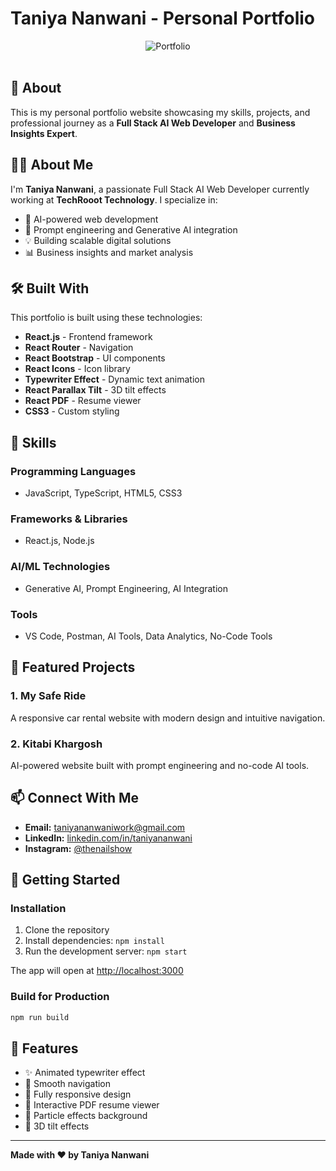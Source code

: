 # Taniya Nanwani - Personal Portfolio

<div align="center">
  <img alt="Portfolio" src="./Images/readme-img1.png" />
</div>

<br/>

## 🌟 About

This is my personal portfolio website showcasing my skills, projects, and professional journey as a **Full Stack AI Web Developer** and **Business Insights Expert**.

## 👩‍💻 About Me

I'm **Taniya Nanwani**, a passionate Full Stack AI Web Developer currently working at **TechRooot Technology**. I specialize in:

- 🤖 AI-powered web development
- 🎯 Prompt engineering and Generative AI integration
- 💡 Building scalable digital solutions
- 📊 Business insights and market analysis

## 🛠️ Built With

This portfolio is built using these technologies:

- **React.js** - Frontend framework
- **React Router** - Navigation
- **React Bootstrap** - UI components
- **React Icons** - Icon library
- **Typewriter Effect** - Dynamic text animation
- **React Parallax Tilt** - 3D tilt effects
- **React PDF** - Resume viewer
- **CSS3** - Custom styling

## 💼 Skills

### Programming Languages
- JavaScript, TypeScript, HTML5, CSS3

### Frameworks & Libraries
- React.js, Node.js

### AI/ML Technologies
- Generative AI, Prompt Engineering, AI Integration

### Tools
- VS Code, Postman, AI Tools, Data Analytics, No-Code Tools

## 🚀 Featured Projects

### 1. My Safe Ride
A responsive car rental website with modern design and intuitive navigation.

### 2. Kitabi Khargosh
AI-powered website built with prompt engineering and no-code AI tools.

## 📫 Connect With Me

- **Email:** taniyananwaniwork@gmail.com
- **LinkedIn:** [linkedin.com/in/taniyananwani](https://www.linkedin.com/in/taniyananwani)
- **Instagram:** [@thenailshow](https://www.instagram.com/thenailshow)

## 🚀 Getting Started

### Installation

1. Clone the repository
2. Install dependencies: `npm install`
3. Run the development server: `npm start`

The app will open at [http://localhost:3000](http://localhost:3000)

### Build for Production

```bash
npm run build
```

## 🎨 Features

- ✨ Animated typewriter effect
- 🎯 Smooth navigation
- 📱 Fully responsive design
- 📄 Interactive PDF resume viewer
- 🌟 Particle effects background
- 💫 3D tilt effects

---

**Made with ❤️ by Taniya Nanwani**

